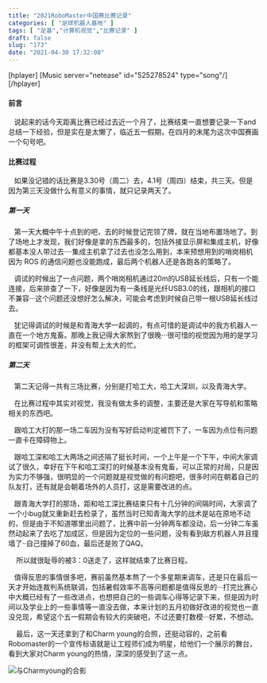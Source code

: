 ```yaml
---
title: "2021RoboMaster中国赛比赛记录"
categories: [ "足球机器人基地" ]
tags: [ "足基","计算机视觉","比赛记录" ]
draft: false
slug: "173"
date: "2021-04-30 17:32:00"
---
```


[hplayer]
[Music server="netease" id="525278524" type="song"/]
[/hplayer]

#### 前言

​	&nbsp;&nbsp;&nbsp;说起来的话今天距离比赛已经过去近一个月了，比赛结束一直想要记录一下and总结一下经验，但是实在是太懒了，临近五一假期，在四月的末尾为这次中国赛画一个句号吧。

#### 比赛过程

​	&nbsp;&nbsp;&nbsp;如果没记错的话比赛是3.30号（周二）去，4.1号（周四）结束，共三天。但是因为第三天没做什么有意义的事情，就只记录两天了。

##### 第一天
​	&nbsp;&nbsp;&nbsp;第一天大概中午十点到的吧，去的时候登记完领了牌，就在当地布置场地了。到了场地上才发现，我们好像是拿的东西最多的，包括外接显示屏和集成主机，好像都基本没人带过去····集成主机拿了过去也没怎么用到，本来预想用到的哨岗相机因为 ROS 的通信问题也没能跑成，最后两个机器人还是各跑各的策略了。

​	&nbsp;&nbsp;&nbsp;调试的时候出了一点问题，两个哨岗相机通过20m的USB延长线后，只有一个能连接，后来排查了一下，好像是因为有一条线是光纤USB3.0的线，跟相机的接口不兼容···这个问题还没想好怎么解决，可能会考虑到时候自己带一根USB延长线过去。

​	&nbsp;&nbsp;&nbsp;犹记得调试的时候是和青海大学一起调的，有点可惜的是调试中的我方机器人一直在一个地方鬼畜。那晚上我记得大家熬到了很晚···很可惜的视觉因为用的是学习的框架可调性很差，并没有帮上太大的忙。

##### 第二天

​	&nbsp;&nbsp;&nbsp;第二天记得一共有三场比赛，分别是打哈工大，哈工大深圳，以及青海大学。

​	&nbsp;&nbsp;&nbsp;在比赛过程中其实对视觉，我没有做太多的调整，主要还是大家在写导航和策略相关的东西吧。

​	&nbsp;&nbsp;&nbsp;跟哈工大打的那一场二车因为没有写好启动判定被罚下了，一车因为点位有问题一直卡在障碍物上。

​	&nbsp;&nbsp;&nbsp;跟哈工深和哈工大两场之间还隔了挺长时间，一个上午是一个下午，中间大家调试了很久，幸好在下午和哈工深打的时候基本没有鬼畜，可以正常的对局，只是因为实力不够强，很明显的一个问题就是视觉做的有问题吧，很多时间在朝着自己的队友打，还有就是会朝着场外的人员打，这是需要改进的点。

​	&nbsp;&nbsp;&nbsp;跟青海大学打的那场，距和哈工深比赛结束只有十几分钟的间隔时间，大家调了一个小bug就又重新赶去检录了，虽然当时已知青海大学的战术是站在原地不动的，但是由于不知道哪里出问题了，比赛中前一分钟两车都没动，后一分钟二车虽然动起来了去吃了加成区，但是因为定位的一些问题，没有看到敌方机器人并且撞墙了··自己撞掉了60血，最后还是败了QAQ。

​	&nbsp;&nbsp;&nbsp;所以就很耻辱的被3：0送走了，这样就结束了比赛日程。

​	&nbsp;&nbsp;&nbsp;值得反思的事情很多吧，赛前虽然基本熬了一个多星期来调车，还是只在最后一天才开始连裁判系统联调，包括暑假效率不高等问题都是值得反思的···打完比赛心中大概已经有了一些改进点，也想把自己的一些调车心得等记录下来，但是因为时间以及学业上的一些事情等一直没去做，本来计划的五月初做好改进的视觉也一直没兑现，希望这个五一假期会有较大的突破吧，不过还要打数模···好累，不想动。

​	&nbsp;&nbsp;&nbsp;最后，这一天还拿到了和Charm young的合照，还挺动容的，之前看Robomaster的一个宣传标语就是让工程师们成为明星，给他们一个展示的舞台，看到大家对Charm young的热情，深深的感受到了这一点。

![与Charmyoung的合影][2]

 
  [2]: https://www.zzsqwq.cn/usr/uploads/2021/04/2816211838.jpg